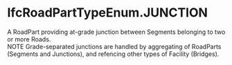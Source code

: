 IfcRoadPartTypeEnum.JUNCTION
============================
A RoadPart providing at-grade junction between Segments belonging to two or
more Roads.  
NOTE Grade-separated junctions are handled by aggregating of RoadParts
(Segments and Junctions), and refencing other types of Facility (Bridges).  


